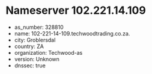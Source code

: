# Nameserver 102.221.14.109

* as_number: 328810
* name: 102-221-14-109.techwoodtrading.co.za.
* city: Groblersdal
* country: ZA
* organization: Techwood-as
* version: Unknown
* dnssec: true
